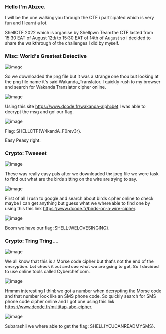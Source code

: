 ### Hello I'm Abzee. 
I will be the one walking you through the CTF i participated which is very fun and I learnt a lot.

ShellCTF 2022 which is organise by Shellpwn Team the CTF lasted from 15:30 EAT of August 12th to 15:30  EAT of 14th of August so i decided to share the walkthrough of the challenges I did by myself.

### Misc: World's Greatest Detective

![image](https://user-images.githubusercontent.com/69868171/184542367-4188bb6b-7744-4d13-a818-bc87ba61c8d9.png)

So we downloaded the png file but it was a strange one thou but looking at the png file name it's said Wakanda_Translator. I quickly rush to my browser and search for Wakanda Translator cipher online.

![image](https://user-images.githubusercontent.com/69868171/184542670-fa1bf162-eae2-40b0-99ad-7429c46ff756.png)

Using this site https://www.dcode.fr/wakanda-alphabet I was able to decrypt the msg and got our flag.

![image](https://user-images.githubusercontent.com/69868171/184543096-ae6491eb-2a9b-4c9b-b14a-326c7b657167.png)

Flag: SHELLCTF{W4kandA_F0rev3r}.

Easy Peasy right.

### Crypto: Tweeeet

![image](https://user-images.githubusercontent.com/69868171/184543322-6d455d91-0b39-4ca3-ba64-4995f1702ee5.png)

These was really easy pals after we downloaded the jpeg file we were task to find out what are the birds sitting on the wire are trying to say. 

![image](https://user-images.githubusercontent.com/69868171/184543589-5000026f-d008-44f8-befa-540ab77066fd.png)

First of all I rush to google and search about birds cipher online to check maybe I can get anything but guess what we where able to find one by using this this link https://www.dcode.fr/birds-on-a-wire-cipher.

![image](https://user-images.githubusercontent.com/69868171/184544047-ad26cfe2-23f2-477f-ae90-605e5b5e4608.png)

Boom we have our flag: SHELL{WELOVESINGING}.

### Crypto: Tring Tring.... 

![image](https://user-images.githubusercontent.com/69868171/184544200-549ee715-363d-4bb3-8c9f-c6e4f0c8e85b.png)

We all know that this is a Morse code cipher but that's not the end of the encryption. Let check it out and see what we are going to get, So I decided to use online tools called Cyberchef.com.

![image](https://user-images.githubusercontent.com/69868171/184544520-93b4ebb7-8949-4477-a635-d1a6ba0e39c3.png)

Hmmm interesting I think we got a number when decrypting the Morse code and that number look like an SMS phone code. So quickly search for SMS phone code cipher online and I got one using this link https://www.dcode.fr/multitap-abc-cipher.

![image](https://user-images.githubusercontent.com/69868171/184544784-3853bb6c-2ded-4489-982e-5f5c1beeefcb.png)

Subarashii we where able to get the flag: SHELL{YOUCANREADMYSMS}.


